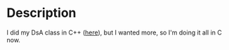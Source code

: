 # Description

I did my DsA class in C++ ([here](https://github.com/LordGoatius/C-Portfolio)), but I wanted more, so I'm doing it all in C now.
